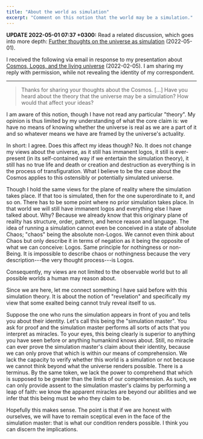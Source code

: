 ```yaml
---
title: "About the world as simulation"
excerpt: "Comment on this notion that the world may be a simulation."
---
```


**UPDATE 2022-05-01 07:37 +0300:** Read a related discussion, which goes
into more depth: [Further thoughts on the universe as
simulation](https://protesilaos.com/commentary/2022-05-01-universe-simulation/)
(2022-05-01).

I received the following via email in response to my presentation about
[Cosmos, Logos, and the living
universe](https://protesilaos.com/books/2022-02-05-cosmos-logos-living-universe/)
(2022-02-05).  I am sharing my reply with permission, while not
revealing the identity of my correspondent.

* * *

> Thanks for sharing your thoughts about the Cosmos. [...] Have you
> heard about the theory that the universe may be a simulation?  How
> would that affect your ideas?

I am aware of this notion, though I have not read any particular
"theory".  My opinion is thus limited by my understanding of what the
core claim is: we have no means of knowing whether the universe is real
as we are a part of it and so whatever means we have are framed by the
universe's actuality.

In short: I agree.  Does this affect my ideas though?  No.  It does not
change my views about the universe, as it still has immanent logos, it
still is ever-present (in its self-contained way if we entertain the
simulation theory), it still has no true life and death or creation and
destruction as everything is in the process of transfiguration.  What I
believe to be the case about the Cosmos applies to this ostensibly or
potentially simulated universe.

Though I hold the same views for the plane of reality where the
simulation takes place.  If that too is simulated, then for the one
superordinate to it, and so on.  There has to be some point where no
prior simulation takes place.  In that world we will still have immanent
logos and everything else I have talked about.  Why?  Because we already
know that this originary plane of reality has structure, order, pattern,
and hence reason and language.  The idea of running a simulation cannot
even be conceived in a state of absolute Chaos; "chaos" being the
absolute non-Logos.  We cannot even think about Chaos but only describe
it in terms of negation as it being the opposite of what we can
conceive: Logos.  Same principle for nothingness or non-Being.  It is
impossible to describe chaos or nothingness because the very
description---the very thought process---is Logos.

Consequently, my views are not limited to the observable world but to
all possible worlds a human may reason about.

Since we are here, let me connect something I have said before with this
simulation theory.  It is about the notion of "revelation" and
specifically my view that some exalted being cannot truly reveal itself
to us.

Suppose the one who runs the simulation appears in front of you and
tells you about their identity.  Let's call this being the "simulation
master".  You ask for proof and the simulation master performs all sorts
of acts that you interpret as miracles.  To your eyes, this being
clearly is superior to anything you have seen before or anything
humankind knows about.  Still, no miracle can ever prove the simulation
master's claim about their identity, because we can only prove that
which is within our means of comprehension.  We lack the capacity to
verify whether this world is a simulation or not because we cannot think
beyond what the universe renders possible.  There is a terminus.  By the
same token, we lack the power to comprehend that which is supposed to be
greater than the limits of our comprehension.  As such, we can only
provide assent to the simulation master's claims by performing a leap of
faith: we know the apparent miracles are beyond our abilities and we
infer that this being must be who they claim to be.

Hopefully this makes sense.  The point is that if we are honest with
ourselves, we will have to remain sceptical even in the face of the
simulation master: that is what our condition renders possible.  I think
you can discern the implications.
